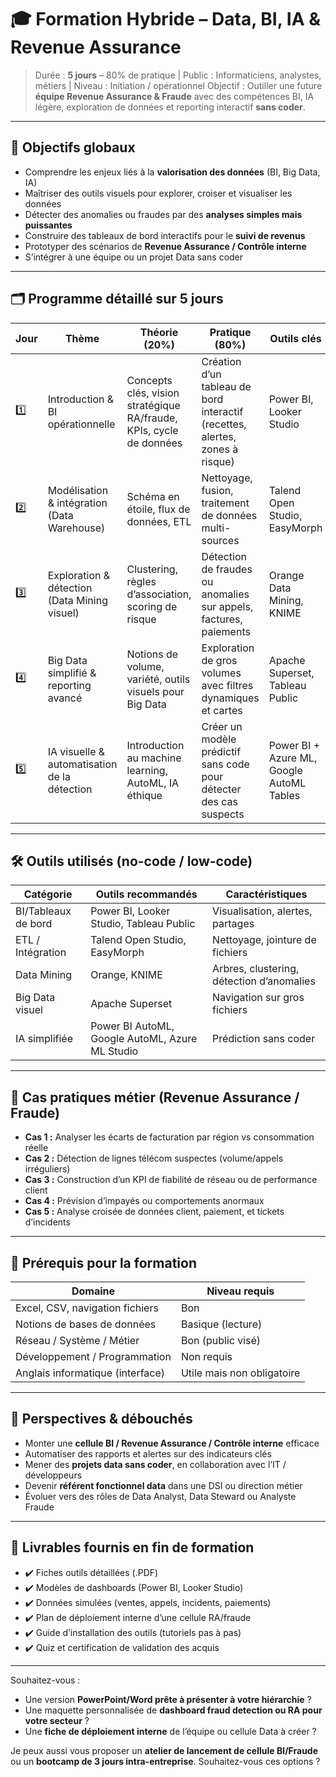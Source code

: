 # 🎓 **Formation Hybride – Data, BI, IA & Revenue Assurance**

> Durée : **5 jours** – 80% de pratique | Public : Informaticiens, analystes, métiers | Niveau : Initiation / opérationnel
> Objectif : Outiller une future **équipe Revenue Assurance & Fraude** avec des compétences BI, IA légère, exploration de données et reporting interactif **sans coder**.

---

## 🧭 **Objectifs globaux**

* Comprendre les enjeux liés à la **valorisation des données** (BI, Big Data, IA)
* Maîtriser des outils visuels pour explorer, croiser et visualiser les données
* Détecter des anomalies ou fraudes par des **analyses simples mais puissantes**
* Construire des tableaux de bord interactifs pour le **suivi de revenus**
* Prototyper des scénarios de **Revenue Assurance / Contrôle interne**
* S’intégrer à une équipe ou un projet Data sans coder

---

## 🗂️ **Programme détaillé sur 5 jours**

| Jour | Thème                                        | Théorie (20%)                                                       | Pratique (80%)                                                               | Outils clés                               |
| ---- | -------------------------------------------- | ------------------------------------------------------------------- | ---------------------------------------------------------------------------- | ----------------------------------------- |
| 1️⃣  | Introduction & BI opérationnelle             | Concepts clés, vision stratégique RA/fraude, KPIs, cycle de données | Création d’un tableau de bord interactif (recettes, alertes, zones à risque) | Power BI, Looker Studio                   |
| 2️⃣  | Modélisation & intégration (Data Warehouse)  | Schéma en étoile, flux de données, ETL                              | Nettoyage, fusion, traitement de données multi-sources                       | Talend Open Studio, EasyMorph             |
| 3️⃣  | Exploration & détection (Data Mining visuel) | Clustering, règles d’association, scoring de risque                 | Détection de fraudes ou anomalies sur appels, factures, paiements            | Orange Data Mining, KNIME                 |
| 4️⃣  | Big Data simplifié & reporting avancé        | Notions de volume, variété, outils visuels pour Big Data            | Exploration de gros volumes avec filtres dynamiques et cartes                | Apache Superset, Tableau Public           |
| 5️⃣  | IA visuelle & automatisation de la détection | Introduction au machine learning, AutoML, IA éthique                | Créer un modèle prédictif sans code pour détecter des cas suspects           | Power BI + Azure ML, Google AutoML Tables |

---

## 🛠️ **Outils utilisés (no-code / low-code)**

| Catégorie           | Outils recommandés                              | Caractéristiques                          |
| ------------------- | ----------------------------------------------- | ----------------------------------------- |
| BI/Tableaux de bord | Power BI, Looker Studio, Tableau Public         | Visualisation, alertes, partages          |
| ETL / Intégration   | Talend Open Studio, EasyMorph                   | Nettoyage, jointure de fichiers           |
| Data Mining         | Orange, KNIME                                   | Arbres, clustering, détection d’anomalies |
| Big Data visuel     | Apache Superset                                 | Navigation sur gros fichiers              |
| IA simplifiée       | Power BI AutoML, Google AutoML, Azure ML Studio | Prédiction sans coder                     |

---

## 🎯 **Cas pratiques métier (Revenue Assurance / Fraude)**

* **Cas 1 :** Analyser les écarts de facturation par région vs consommation réelle
* **Cas 2 :** Détection de lignes télécom suspectes (volume/appels irréguliers)
* **Cas 3 :** Construction d’un KPI de fiabilité de réseau ou de performance client
* **Cas 4 :** Prévision d’impayés ou comportements anormaux
* **Cas 5 :** Analyse croisée de données client, paiement, et tickets d’incidents

---

## 📌 **Prérequis pour la formation**

| Domaine                          | Niveau requis              |
| -------------------------------- | -------------------------- |
| Excel, CSV, navigation fichiers  | Bon                        |
| Notions de bases de données      | Basique (lecture)          |
| Réseau / Système / Métier        | Bon (public visé)          |
| Développement / Programmation    | Non requis                 |
| Anglais informatique (interface) | Utile mais non obligatoire |

---

## 🚀 **Perspectives & débouchés**

* Monter une **cellule BI / Revenue Assurance / Contrôle interne** efficace
* Automatiser des rapports et alertes sur des indicateurs clés
* Mener des **projets data sans coder**, en collaboration avec l’IT / développeurs
* Devenir **référent fonctionnel data** dans une DSI ou direction métier
* Évoluer vers des rôles de Data Analyst, Data Steward ou Analyste Fraude

---

## 🎁 **Livrables fournis en fin de formation**

* ✔️ Fiches outils détaillées (.PDF)
* ✔️ Modèles de dashboards (Power BI, Looker Studio)
* ✔️ Données simulées (ventes, appels, incidents, paiements)
* ✔️ Plan de déploiement interne d’une cellule RA/fraude
* ✔️ Guide d’installation des outils (tutoriels pas à pas)
* ✔️ Quiz et certification de validation des acquis

---

Souhaitez-vous :

* Une version **PowerPoint/Word prête à présenter à votre hiérarchie** ?
* Une maquette personnalisée de **dashboard fraud detection ou RA pour votre secteur** ?
* Une **fiche de déploiement interne** de l’équipe ou cellule Data à créer ?

Je peux aussi vous proposer un **atelier de lancement de cellule BI/Fraude** ou un **bootcamp de 3 jours intra-entreprise**. Souhaitez-vous ces options ?
